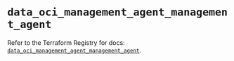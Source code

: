 # `data_oci_management_agent_management_agent`

Refer to the Terraform Registry for docs: [`data_oci_management_agent_management_agent`](https://registry.terraform.io/providers/oracle/oci/7.19.0/docs/data-sources/management_agent_management_agent).
